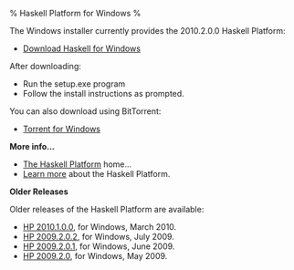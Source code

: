 % Haskell Platform for Windows
%

The Windows installer currently provides the 2010.2.0.0 Haskell Platform:

* <a href="http://hackage.haskell.org/platform/2010.2.0.0/HaskellPlatform-2010.2.0.0-setup.exe" onClick="javascript: pageTracker._trackPageview('/downloads/windows'); ">Download Haskell for Windows</a>

After downloading:

* Run the setup.exe program
* Follow the install instructions as prompted.

You can also download using BitTorrent:

* <a id="download" href="http://hackage.haskell.org/platform/2010.2.0.0/torrents/HaskellPlatform-2010.2.0.0-setup.exe.torrent" onClick="javascript: pageTracker._trackPageview('/downloads/torrent/windows'); ">Torrent for Windows</a>

**More info...**

* [The Haskell Platform] home...
* [Learn more] about the Haskell Platform.

[The Haskell Platform]: index.html
[Learn more]: contents.html

**Older Releases**

Older releases of the Haskell Platform are available:

* <a id="download" href="http://hackage.haskell.org/platform/2010.1.0.0/HaskellPlatform-2010.1.0.0-setup.exe" onClick="javascript: pageTracker._trackPageview('/downloads/windows/old'); ">HP 2010.1.0.0</a>, for Windows, March 2010.
* <a id="download" href="http://hackage.haskell.org/platform/2009.2.0.2/HaskellPlatform-2009.2.0.2-setup.exe" onClick="javascript: pageTracker._trackPageview('/downloads/windows/old'); ">HP 2009.2.0.2</a>, for Windows, July 2009.
* <a id="download" href="http://hackage.haskell.org/platform/2009.2.0.1/HaskellPlatform-2009.2.0.1-setup.exe" onClick="javascript: pageTracker._trackPageview('/downloads/windows/old'); ">HP 2009.2.0.1</a>, for Windows, June 2009.
* <a id="download" href="http://hackage.haskell.org/platform/2009.2.0/HaskellPlatform-2009.2.0-setup.exe" onClick="javascript: pageTracker._trackPageview('/downloads/windows/old'); ">HP 2009.2.0</a>, for Windows, May 2009.

